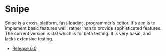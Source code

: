 # Snipe

Snipe is a cross-platform, fast-loading, programmer's editor. It's aim is to
implement basic features well, rather than to provide sophisticated features.
The current version is 0.0 which is for beta testing. It is very basic, and
lacks extensive testing.

- [Release 0.0](https://github.com/csijh/snipe/releases/tag/v0.0)
